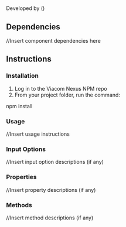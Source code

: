 # <package-name>
Developed by <dev-name> (<dev-email>)

## Dependencies

//Insert component dependencies here

## Instructions

### Installation

1. Log in to the Viacom Nexus NPM repo
2. From your project folder, run the command:

npm install <user-name>

### Usage

//Insert usage instructions

### Input Options

//Insert input option descriptions (if any)

### Properties

//Insert property descriptions (if any)

### Methods

//Insert method descriptions (if any)
